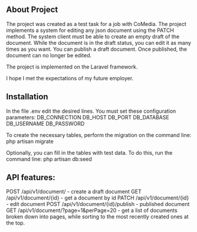 ## About Project

The project was created as a test task for a job with CoMedia.
The project implements a system for editing any json document using the PATCH method. The system client must be able to create an empty draft of the document. While the document is in the draft status, you can edit it as many times as you want. You can publish a draft document. Once published, the document can no longer be edited.

The project is implemented on the Laravel framework.

I hope I met the expectations of my future employer.

## Installation

In the file .env edit the desired lines. You must set these configuration parameters:
DB_CONNECTION
DB_HOST
DB_PORT
DB_DATABASE
DB_USERNAME
DB_PASSWORD

To create the necessary tables, perform the migration on the command line:
php artisan migrate

Optionally, you can fill in the tables with test data. To do this, run the command line:
php artisan db:seed

## API features:
POST /api/v1/document/ - create a draft document
GET /api/v1/document/{id} - get a document by id
PATCH /api/v1/document/{id} - edit document
POST /api/v1/document/{id}/publish - published document
GET /api/v1/document/?page=1&perPage=20 - get a list of documents broken down into pages, while sorting to the most recently created ones at the top.